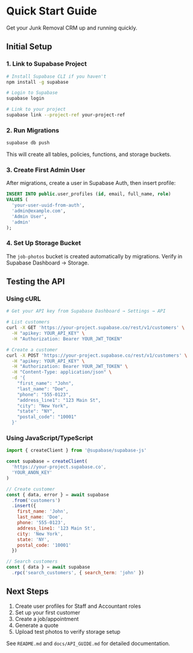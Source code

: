 # Quick Start Guide

Get your Junk Removal CRM up and running quickly.

## Initial Setup

### 1. Link to Supabase Project

```bash
# Install Supabase CLI if you haven't
npm install -g supabase

# Login to Supabase
supabase login

# Link to your project
supabase link --project-ref your-project-ref
```

### 2. Run Migrations

```bash
supabase db push
```

This will create all tables, policies, functions, and storage buckets.

### 3. Create First Admin User

After migrations, create a user in Supabase Auth, then insert profile:

```sql
INSERT INTO public.user_profiles (id, email, full_name, role)
VALUES (
  'your-user-uuid-from-auth',
  'admin@example.com',
  'Admin User',
  'admin'
);
```

### 4. Set Up Storage Bucket

The `job-photos` bucket is created automatically by migrations. Verify in Supabase Dashboard → Storage.

## Testing the API

### Using cURL

```bash
# Get your API key from Supabase Dashboard → Settings → API

# List customers
curl -X GET 'https://your-project.supabase.co/rest/v1/customers' \
  -H "apikey: YOUR_API_KEY" \
  -H "Authorization: Bearer YOUR_JWT_TOKEN"

# Create a customer
curl -X POST 'https://your-project.supabase.co/rest/v1/customers' \
  -H "apikey: YOUR_API_KEY" \
  -H "Authorization: Bearer YOUR_JWT_TOKEN" \
  -H "Content-Type: application/json" \
  -d '{
    "first_name": "John",
    "last_name": "Doe",
    "phone": "555-0123",
    "address_line1": "123 Main St",
    "city": "New York",
    "state": "NY",
    "postal_code": "10001"
  }'
```

### Using JavaScript/TypeScript

```javascript
import { createClient } from '@supabase/supabase-js'

const supabase = createClient(
  'https://your-project.supabase.co',
  'YOUR_ANON_KEY'
)

// Create customer
const { data, error } = await supabase
  .from('customers')
  .insert({
    first_name: 'John',
    last_name: 'Doe',
    phone: '555-0123',
    address_line1: '123 Main St',
    city: 'New York',
    state: 'NY',
    postal_code: '10001'
  })

// Search customers
const { data } = await supabase
  .rpc('search_customers', { search_term: 'john' })
```

## Next Steps

1. Create user profiles for Staff and Accountant roles
2. Set up your first customer
3. Create a job/appointment
4. Generate a quote
5. Upload test photos to verify storage setup

See `README.md` and `docs/API_GUIDE.md` for detailed documentation.

